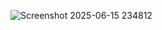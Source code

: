 ![Screenshot 2025-06-15 234812](https://github.com/user-attachments/assets/77bd5982-e87a-48e5-a739-b114ccf06394)
